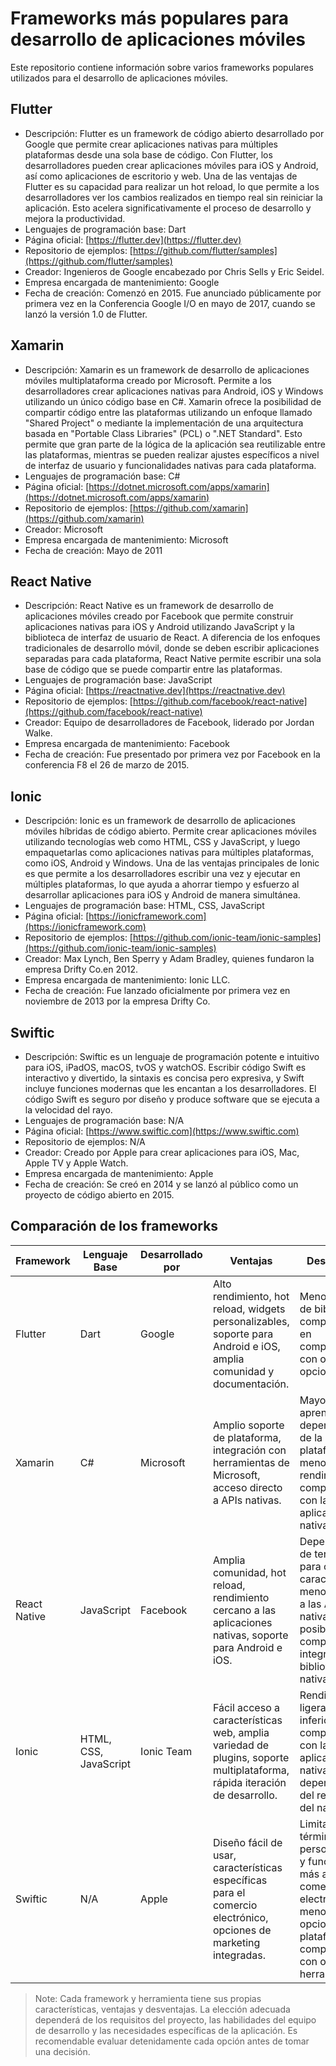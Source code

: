 # Frameworks más populares para desarrollo de aplicaciones móviles

Este repositorio contiene información sobre varios frameworks populares utilizados para el desarrollo de aplicaciones móviles.

## Flutter

- Descripción: Flutter es un framework de código abierto desarrollado por Google que permite crear aplicaciones nativas para múltiples plataformas desde una sola base de código. Con Flutter, los desarrolladores pueden crear aplicaciones móviles para iOS y Android, así como aplicaciones de escritorio y web.
Una de las ventajas de Flutter es su capacidad para realizar un hot reload, lo que permite a los desarrolladores ver los cambios realizados en tiempo real sin reiniciar la aplicación. Esto acelera significativamente el proceso de desarrollo y mejora la productividad.
- Lenguajes de programación base: Dart
- Página oficial: [https://flutter.dev](https://flutter.dev)
- Repositorio de ejemplos: [https://github.com/flutter/samples](https://github.com/flutter/samples)
- Creador: Ingenieros de Google encabezado por Chris Sells y Eric Seidel.
- Empresa encargada de mantenimiento: Google
- Fecha de creación: Comenzó en 2015. Fue anunciado públicamente por primera vez en la Conferencia Google I/O en mayo de 2017, cuando se lanzó la versión 1.0 de Flutter.

## Xamarin

- Descripción: Xamarin es un framework de desarrollo de aplicaciones móviles multiplataforma creado por Microsoft. Permite a los desarrolladores crear aplicaciones nativas para Android, iOS y Windows utilizando un único código base en C#.
Xamarin ofrece la posibilidad de compartir código entre las plataformas utilizando un enfoque llamado "Shared Project" o mediante la implementación de una arquitectura basada en "Portable Class Libraries" (PCL) o ".NET Standard". Esto permite que gran parte de la lógica de la aplicación sea reutilizable entre las plataformas, mientras se pueden realizar ajustes específicos a nivel de interfaz de usuario y funcionalidades nativas para cada plataforma.
- Lenguajes de programación base: C#
- Página oficial: [https://dotnet.microsoft.com/apps/xamarin](https://dotnet.microsoft.com/apps/xamarin)
- Repositorio de ejemplos: [https://github.com/xamarin](https://github.com/xamarin)
- Creador: Microsoft
- Empresa encargada de mantenimiento: Microsoft
- Fecha de creación: Mayo de 2011

## React Native

- Descripción: React Native es un framework de desarrollo de aplicaciones móviles creado por Facebook que permite construir aplicaciones nativas para iOS y Android utilizando JavaScript y la biblioteca de interfaz de usuario de React. A diferencia de los enfoques tradicionales de desarrollo móvil, donde se deben escribir aplicaciones separadas para cada plataforma, React Native permite escribir una sola base de código que se puede compartir entre las plataformas.
- Lenguajes de programación base: JavaScript
- Página oficial: [https://reactnative.dev](https://reactnative.dev)
- Repositorio de ejemplos: [https://github.com/facebook/react-native](https://github.com/facebook/react-native)
- Creador: Equipo de desarrolladores de Facebook, liderado por Jordan Walke. 
- Empresa encargada de mantenimiento: Facebook
- Fecha de creación: Fue presentado por primera vez por Facebook en la conferencia F8 el 26 de marzo de 2015.

## Ionic

- Descripción: Ionic es un framework de desarrollo de aplicaciones móviles híbridas de código abierto. Permite crear aplicaciones móviles utilizando tecnologías web como HTML, CSS y JavaScript, y luego empaquetarlas como aplicaciones nativas para múltiples plataformas, como iOS, Android y Windows.
Una de las ventajas principales de Ionic es que permite a los desarrolladores escribir una vez y ejecutar en múltiples plataformas, lo que ayuda a ahorrar tiempo y esfuerzo al desarrollar aplicaciones para iOS y Android de manera simultánea. 
- Lenguajes de programación base: HTML, CSS, JavaScript
- Página oficial: [https://ionicframework.com](https://ionicframework.com)
- Repositorio de ejemplos: [https://github.com/ionic-team/ionic-samples](https://github.com/ionic-team/ionic-samples)
- Creador: Max Lynch, Ben Sperry y Adam Bradley, quienes fundaron la empresa Drifty Co.en 2012. 
- Empresa encargada de mantenimiento: Ionic LLC.
- Fecha de creación: Fue lanzado oficialmente por primera vez en noviembre de 2013 por la empresa Drifty Co.

## Swiftic

- Descripción: Swiftic es un lenguaje de programación potente e intuitivo para iOS, iPadOS, macOS, tvOS y watchOS. Escribir código Swift es interactivo y divertido, la sintaxis es concisa pero expresiva, y Swift incluye funciones modernas que les encantan a los desarrolladores. El código Swift es seguro por diseño y produce software que se ejecuta a la velocidad del rayo.
- Lenguajes de programación base: N/A
- Página oficial: [https://www.swiftic.com](https://www.swiftic.com)
- Repositorio de ejemplos: N/A
- Creador: Creado por Apple para crear aplicaciones para iOS, Mac, Apple TV y Apple Watch. 
- Empresa encargada de mantenimiento: Apple
- Fecha de creación: Se creó en 2014 y se lanzó al público como un proyecto de código abierto en 2015.

## Comparación de los frameworks

| Framework   | Lenguaje Base            | Desarrollado por | Ventajas          | Desventajas      |
|-------------|--------------------------|------------------|-------------------|------------------|
| Flutter     | Dart                     | Google           |Alto rendimiento, hot reload, widgets personalizables, soporte para Android e iOS, amplia comunidad y documentación.| Menor número de bibliotecas y componentes en comparación con otras opciones.|
| Xamarin     | C#                       | Microsoft        |Amplio soporte de plataforma, integración con herramientas de Microsoft, acceso directo a APIs nativas.|Mayor curva de aprendizaje, dependencia de la plataforma y menor rendimiento en comparación con las aplicaciones nativas.|
| React Native| JavaScript               | Facebook         |Amplia comunidad, hot reload, rendimiento cercano a las aplicaciones nativas, soporte para Android e iOS.|Dependencia de terceros para ciertas características, menor acceso a las API nativas y posible complejidad al integrar bibliotecas nativas.|
| Ionic       | HTML, CSS, JavaScript    | Ionic Team       |Fácil acceso a características web, amplia variedad de plugins, soporte multiplataforma, rápida iteración de desarrollo.| Rendimiento ligeramente inferior en comparación con las aplicaciones nativas, dependencia del rendimiento del navegador.|
| Swiftic     | N/A                      | Apple            |Diseño fácil de usar, características específicas para el comercio electrónico, opciones de marketing integradas.|Limitado en términos de personalización y funcionalidad más allá del comercio electrónico, menos opciones de plataforma en comparación con otras herramientas.|

> Note: Cada framework y herramienta tiene sus propias características, ventajas y desventajas. La elección adecuada dependerá de los requisitos del proyecto, las habilidades del equipo de desarrollo y las necesidades específicas de la aplicación. Es recomendable evaluar detenidamente cada opción antes de tomar una decisión.
